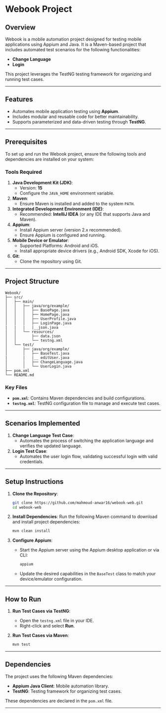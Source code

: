 # Webook Project

## Overview
Webook is a mobile automation project designed for testing mobile applications using Appium and Java. It is a Maven-based project that includes automated test scenarios for the following functionalities:
- **Change Language**
- **Login**

This project leverages the TestNG testing framework for organizing and running test cases.

---

## Features
- Automates mobile application testing using **Appium**.
- Includes modular and reusable code for better maintainability.
- Supports parameterized and data-driven testing through **TestNG**.

---

## Prerequisites
To set up and run the Webook project, ensure the following tools and dependencies are installed on your system:

### **Tools Required**
1. **Java Development Kit (JDK)**:
   - Version: **15**
   - Configure the `JAVA_HOME` environment variable.
2. **Maven**:
   - Ensure Maven is installed and added to the system `PATH`.
3. **Integrated Development Environment (IDE)**:
   - Recommended: **IntelliJ IDEA** (or any IDE that supports Java and Maven).
4. **Appium**:
   - Install Appium server (version 2.x recommended).
   - Ensure Appium is configured and running.
5. **Mobile Device or Emulator**:
   - Supported Platforms: Android and iOS.
   - Install appropriate device drivers (e.g., Android SDK, Xcode for iOS).
6. **Git**:
   - Clone the repository using Git.

---

## Project Structure
```
Webook/
├── src/
│   ├── main/
│   │   ├── java/org/example/
│   │   │   ├── BasePage.java
│   │   │   ├── HomePage.java
│   │   │   ├── UserProfile.java
│   │   │   ├── LoginPage.java
|   |   |   |__json.java
│   │   └── resources/
│   │       ├── data.json
│   │       └── testng.xml
│   └── test/
│       ├── java/org/example/
│       │   ├── BaseTest.java
|       |   |__ editUser.java
│       │   ├── ChangeLanguage.java
│       │   └── UserLogin.java
├── pom.xml
└── README.md
```

### **Key Files**
- **`pom.xml`**: Contains Maven dependencies and build configurations.
- **`testng.xml`**: TestNG configuration file to manage and execute test cases.

---

## Scenarios Implemented
1. **Change Language Test Case**:
   - Automates the process of switching the application language and verifies the updated language.
2. **Login Test Case**:
   - Automates the user login flow, validating successful login with valid credentials.

---

## Setup Instructions
1. **Clone the Repository**:
   ```bash
   git clone https://github.com/mahmoud-anwar16/webook-web.git
   cd webook-web
   ```

2. **Install Dependencies**:
   Run the following Maven command to download and install project dependencies:
   ```bash
   mvn clean install
   ```

3. **Configure Appium**:
   - Start the Appium server using the Appium desktop application or via CLI:
     ```bash
     appium
     ```
   - Update the desired capabilities in the `BaseTest` class to match your device/emulator configuration.

---

## How to Run
1. **Run Test Cases via TestNG**:
   - Open the `testng.xml` file in your IDE.
   - Right-click and select **Run**.

2. **Run Test Cases via Maven**:
   ```bash
   mvn test
   ```

---

## Dependencies
The project uses the following Maven dependencies:
- **Appium Java Client**: Mobile automation library.
- **TestNG**: Testing framework for organizing test cases.

These dependencies are declared in the `pom.xml` file.

---

